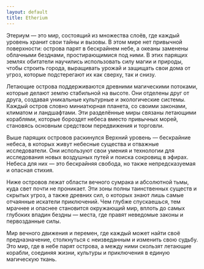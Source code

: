 ```yaml
---
layout: default
title: Etherium
---
```


Этериум — это мир, состоящий из множества слоёв, где каждый уровень хранит свои тайны и вызовы. В этом мире нет привычной поверхности: острова парят в бескрайнем небе, а океаны заменены облачными безднами, простирающимися под ними. В этих парящих землях обитатели научились использовать силу магии и природы, чтобы строить города, выращивать урожай и защищать свои дома от угроз, которые подстерегают их как сверху, так и снизу.

Летающие острова поддерживаются древними магическими потоками, которые делают землю стабильной на высоте. Они отделены друг от друга, создавая уникальные культурные и экологические системы. Каждый остров словно миниатюрная планета, со своими законами, климатом и ландшафтами. Эти разделённые миры связаны летающими кораблями, которые бороздят небеса вместо привычных морей, становясь основным средством передвижения и торговли.

Выше парящих островов раскинулся Верхний уровень — бескрайние небеса, в которых живут небесные существа и отважные исследователи. Они используют свои умения и технологии для исследования новых воздушных путей и поиска сокровищ в эфирах. Небеса для них — это бескрайняя свобода, но также непредсказуемая и опасная стихия.

Ниже островов лежат области вечного сумрака и абсолютной тьмы, куда свет почти не проникает. Эти зоны полны таинственных существ и скрытых угроз, а также древних сил, о которых знают лишь самые отчаянные искатели приключений. Чем глубже спускаешься, тем мрачнее и опаснее становится окружающий мир, вплоть до самых глубоких впадин бездны — места, где правят неведомые законы и первозданные силы.

Мир вечного движения и перемен, где каждый может найти своё предназначение, столкнуться с неизведанным и изменить свою судьбу. Это мир, где в небе парят острова, а между ними скользят летающие корабли, соединяя жизни, культуры и приключения в единую магическую ткань.


